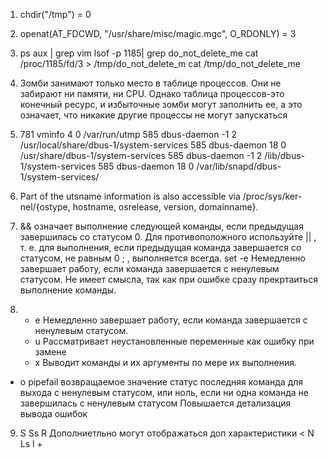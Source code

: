 1. chdir("/tmp")                           = 0

2. openat(AT_FDCWD, "/usr/share/misc/magic.mgc", O_RDONLY) = 3

3. ps aux | grep vim
   lsof -p 1185| grep do_not_delete_me
   cat /proc/1185/fd/3 > /tmp/do_not_delete_m 
   cat /tmp/do_not_delete_me

4. Зомби занимают только место в таблице процессов. Они не забирают ни памяти, ни CPU. Однако таблица процессов-это конечный ресурс, и избыточные зомби могут заполнить ее, а это означает, что никакие другие процессы не могут запускаться

5. 781    vminfo              4   0 /var/run/utmp
   585    dbus-daemon        -1   2 /usr/local/share/dbus-1/system-services
   585    dbus-daemon        18   0 /usr/share/dbus-1/system-services
   585    dbus-daemon        -1   2 /lib/dbus-1/system-services
   585    dbus-daemon        18   0 /var/lib/snapd/dbus-1/system-services/

6. Part of the utsname information is also accessible  via  /proc/sys/ker-
       nel/{ostype, hostname, osrelease, version, domainname}.

7. && означает выполнение следующей команды, если предыдущая завершилась со статусом 0. Для противоположного используйте || , т. е. для выполнения, если предыдущая команда завершается со статусом, не равным 0 ; , выполняется всегда.
   set -e Немедленно завершает работу, если команда завершается с ненулевым статусом.
   Не имеет смысла, так как при ошибке сразу прекртаиться выполнение команды.

8. - e Немедленно завершает работу, если команда завершается с ненулевым статусом.
   - u Рассматривает неустановленные переменные как ошибку при замене
   - x Выводит команды и их аргументы по мере их выполнения.
- o pipefail возвращаемое значение статус последняя команда для выхода с ненулевым статусом, или ноль, если ни одна команда не завершилась с ненулевым статусом
Повышается детализация вывода ошибок

9. S Ss R
Дополниетльно могут отображаться доп характеристики  < N Ls l +